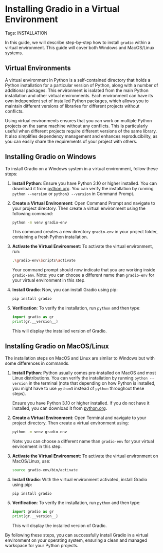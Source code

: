 # Installing Gradio in a Virtual Environment

Tags: INSTALLATION

In this guide, we will describe step-by-step how to install `gradio` within a virtual environment. This guide will cover both Windows and MacOS/Linux systems.

## Virtual Environments

A virtual environment in Python is a self-contained directory that holds a Python installation for a particular version of Python, along with a number of additional packages. This environment is isolated from the main Python installation and other virtual environments. Each environment can have its own independent set of installed Python packages, which allows you to maintain different versions of libraries for different projects without conflicts.


Using virtual environments ensures that you can work on multiple Python projects on the same machine without any conflicts. This is particularly useful when different projects require different versions of the same library. It also simplifies dependency management and enhances reproducibility, as you can easily share the requirements of your project with others.


## Installing Gradio on Windows

To install Gradio on a Windows system in a virtual environment, follow these steps:

1. **Install Python**: Ensure you have Python 3.10 or higher installed. You can download it from [python.org](https://www.python.org/). You can verify the installation by running `python --version` or `python3 --version` in Command Prompt.


2. **Create a Virtual Environment**:
   Open Command Prompt and navigate to your project directory. Then create a virtual environment using the following command:

   ```bash
   python -m venv gradio-env
   ```

   This command creates a new directory `gradio-env` in your project folder, containing a fresh Python installation.

3. **Activate the Virtual Environment**:
   To activate the virtual environment, run:

   ```bash
   .\gradio-env\Scripts\activate
   ```

   Your command prompt should now indicate that you are working inside `gradio-env`. Note: you can choose a different name than `gradio-env` for your virtual environment in this step.


4. **Install Gradio**:
   Now, you can install Gradio using pip:

   ```bash
   pip install gradio
   ```

5. **Verification**:
   To verify the installation, run `python` and then type:

   ```python
   import gradio as gr
   print(gr.__version__)
   ```

   This will display the installed version of Gradio.

## Installing Gradio on MacOS/Linux

The installation steps on MacOS and Linux are similar to Windows but with some differences in commands.

1. **Install Python**:
   Python usually comes pre-installed on MacOS and most Linux distributions. You can verify the installation by running `python --version` in the terminal (note that depending on how Python is installed, you might have to use `python3` instead of `python` throughout these steps). 

   Ensure you have Python 3.10 or higher installed. If you do not have it installed, you can download it from [python.org](https://www.python.org/). 

2. **Create a Virtual Environment**:
   Open Terminal and navigate to your project directory. Then create a virtual environment using:

   ```bash
   python -m venv gradio-env
   ```

   Note: you can choose a different name than `gradio-env` for your virtual environment in this step.

3. **Activate the Virtual Environment**:
   To activate the virtual environment on MacOS/Linux, use:

   ```bash
   source gradio-env/bin/activate
   ```

4. **Install Gradio**:
   With the virtual environment activated, install Gradio using pip:

   ```bash
   pip install gradio
   ```

5. **Verification**:
   To verify the installation, run `python` and then type:

   ```python
   import gradio as gr
   print(gr.__version__)
   ```

   This will display the installed version of Gradio.

By following these steps, you can successfully install Gradio in a virtual environment on your operating system, ensuring a clean and managed workspace for your Python projects.
